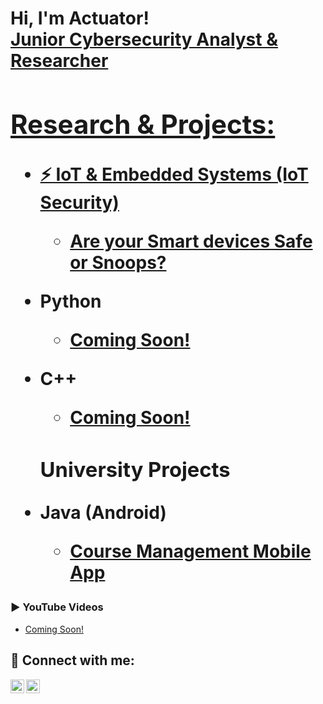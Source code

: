 <h1>Hi, I'm Actuator! <br/><a href="https://github.com/actuator">Junior Cybersecurity Analyst & Researcher</a> <a href="https://www.linkedin.com/in/"> 

<h2>Research & Projects:</h2>

- <b>⚡ IoT & Embedded Systems (IoT Security)</b>
  - [Are your Smart devices Safe or Snoops?](https://github.com/actuator)


- <b>Python</b>
  - [Coming Soon!](https://github.com/actuator)
  
- <b>C++</b>
  - [Coming Soon!](https://github.com/actuator)
  
  <h3>University Projects</h3>
- <b>Java (Android)</b>
  - [Course Management Mobile App](https://github.com/actuator/Course_Management_Android_App)
   
<h3>▶️ YouTube Videos</h3>

- [Coming Soon!](https://www.youtube.com/watch?v=)


<h2> 💬 Connect with me:</h2>

[<img align="left" alt="Actuator | YouTube" width="22px" src="https://cdn.jsdelivr.net/npm/simple-icons@v3/icons/youtube.svg" />][youtube]
[<img align="left" alt="Actuator | LinkedIn" width="22px" src="https://cdn.jsdelivr.net/npm/simple-icons@v3/icons/linkedin.svg" />][linkedin]


[youtube]: https://www.youtube.com/c/
[linkedin]: https://linkedin.com/in/
  
  
 
<!--



- 🔭 I’m currently working on ...
- 🌱 I’m currently learning ...
- 👯 I’m looking to collaborate on ...
- 🤔 I’m looking for help with ...
- 💬 Ask me about ...
- 📫 How to reach me: ...
- ⚡ Fun fact: ...
-->

